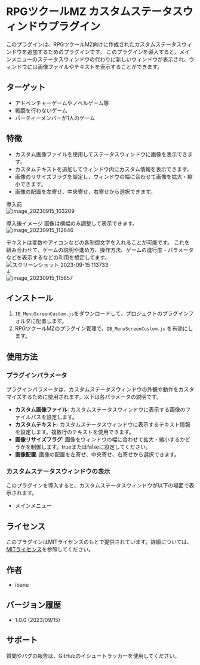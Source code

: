 # RPGツクールMZ カスタムステータスウィンドウプラグイン

このプラグインは、RPGツクールMZ向けに作成されたカスタムステータスウィンドウを追加するためのプラグインです。
このプラグインを導入すると、メインメニューのステータスウィンドウの代わりに新しいウィンドウが表示され、ウィンドウには画像ファイルやテキストを表示することができます。

## ターゲット

- アドベンチャーゲームやノベルゲーム等
- 戦闘を行わないゲーム
- パーティーメンバーが1人のゲーム

## 特徴

- カスタム画像ファイルを使用してステータスウィンドウに画像を表示できます。
- カスタムテキストを追加してウィンドウ内にカスタム情報を表示できます。
- 画像のリサイズフラグを設定し、ウィンドウの幅に合わせて画像を拡大・縮小できます。
- 画像の配置を左寄せ、中央寄せ、右寄せから選択できます。

導入前  
![image_20230915_103209](https://github.com/Ibane2023/RPGMakerMZ/assets/144537949/6eeeeb46-fcba-4a1b-9983-f3d4259350e4)

導入後イメージ
画像は横幅のみ調整して表示できます。  
![image_20230915_112646](https://github.com/Ibane2023/RPGMakerMZ/assets/144537949/49e39965-c6f6-4eb4-933b-bc4f61f754e9)


テキストは変数やアイコンなどの各制御文字を入れることが可能です。
これを組み合わせて、ゲームの説明や進め方、操作方法、ゲームの進行度・パラメータなどを表示するなどの利用を想定してます。  
![スクリーンショット 2023-09-15 113733](https://github.com/Ibane2023/RPGMakerMZ/assets/144537949/53ea7689-92b7-43a7-bb34-715b40ea4d1e)  
↓  
![image_20230915_115657](https://github.com/Ibane2023/RPGMakerMZ/assets/144537949/fb2b6dce-099d-4d08-a263-ecf33ddc584e)


## インストール

1. `IB_MenuScreenCustom.js`をダウンロードして、プロジェクトのプラグインフォルダに配置します。
2. RPGツクールMZのプラグイン管理で、`IB_MenuScreenCustom.js` を有効にします。

## 使用方法

### プラグインパラメータ

プラグインパラメータは、カスタムステータスウィンドウの外観や動作をカスタマイズするために使用されます。以下は各パラメータの説明です。

- **カスタム画像ファイル**: カスタムステータスウィンドウに表示する画像のファイルパスを設定します。
- **カスタムテキスト**: カスタムステータスウィンドウに表示するテキスト情報を設定します。複数行のテキストを使用できます。
- **画像リサイズフラグ**: 画像をウィンドウの幅に合わせて拡大・縮小するかどうかを制御します。trueまたはfalseに設定してください。
- **画像配置**: 画像の配置を左寄せ、中央寄せ、右寄せから選択できます。

### カスタムステータスウィンドウの表示

このプラグインを導入すると、カスタムステータスウィンドウが以下の場面で表示されます。

- メインメニュー

## ライセンス

このプラグインはMITライセンスのもとで提供されています。詳細については、[MITライセンス](http://opensource.org/licenses/mit-license.php)を参照してください。

## 作者

- ibane

## バージョン履歴

- 1.0.0 (2023/09/15)

## サポート

質問やバグの報告は、GitHubのイシュートラッカーを使用してください。
